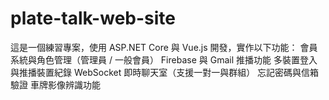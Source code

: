 # plate-talk-web-site
這是一個練習專案，使用 ASP.NET Core 與 Vue.js 開發，實作以下功能：  會員系統與角色管理（管理員 / 一般會員） Firebase 與 Gmail 推播功能 多裝置登入與推播裝置紀錄 WebSocket 即時聊天室（支援一對一與群組） 忘記密碼與信箱驗證 車牌影像辨識功能
